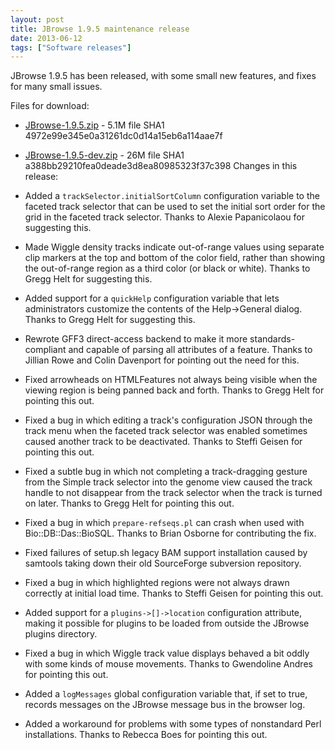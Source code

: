 ```yaml
---
layout: post
title: JBrowse 1.9.5 maintenance release
date: 2013-06-12
tags: ["Software releases"]
---
```


JBrowse 1.9.5 has been released, with some small new features, and fixes for many small issues.

Files for download:

*   [JBrowse-1.9.5.zip](/wordpress/wp-content/plugins/download-monitor/download.php?id=53 "download JBrowse-1.9.5.zip") - 5.1M
file SHA1 4972e99e345e0a31261dc0d14a15eb6a114aae7f
*   [JBrowse-1.9.5-dev.zip](http://jbrowse.org/wordpress/wp-content/plugins/download-monitor/download.php?id=54 "download JBrowse-1.9.5-dev.zip") - 26M
file SHA1 a388bb29210fea0deade3d8ea80985323f37c398
Changes in this release:

*   Added a `trackSelector.initialSortColumn` configuration variable
to the faceted track selector that can be used to set the initial
sort order for the grid in the faceted track selector. Thanks to
Alexie Papanicolaou for suggesting this.

*   Made Wiggle density tracks indicate out-of-range values using
separate clip markers at the top and bottom of the color field,
rather than showing the out-of-range region as a third color (or
black or white).  Thanks to Gregg Helt for suggesting this.

*   Added support for a `quickHelp` configuration variable that lets
administrators customize the contents of the Help->General dialog.
Thanks to Gregg Helt for suggesting this.

*   Rewrote GFF3 direct-access backend to make it more
standards-compliant and capable of parsing all attributes of a
feature.  Thanks to Jillian Rowe and Colin Davenport for pointing
out the need for this.

*   Fixed arrowheads on HTMLFeatures not always being visible when the
viewing region is being panned back and forth.  Thanks to Gregg
Helt for pointing this out.

*   Fixed a bug in which editing a track's configuration JSON through
the track menu when the faceted track selector was enabled
sometimes caused another track to be deactivated.  Thanks to Steffi
Geisen for pointing this out.

*   Fixed a subtle bug in which not completing a track-dragging gesture
from the Simple track selector into the genome view caused the
track handle to not disappear from the track selector when the
track is turned on later.  Thanks to Gregg Helt for pointing this
out.

*   Fixed a bug in which `prepare-refseqs.pl` can crash when used with
Bio::DB::Das::BioSQL.  Thanks to Brian Osborne for contributing the
fix.

*   Fixed failures of setup.sh legacy BAM support installation caused
by samtools taking down their old SourceForge subversion
repository.

*   Fixed a bug in which highlighted regions were not always drawn
correctly at initial load time.  Thanks to Steffi Geisen for
pointing this out.

*   Added support for a `plugins->[]->location` configuration
attribute, making it possible for plugins to be loaded from outside
the JBrowse plugins directory.

*   Fixed a bug in which Wiggle track value displays behaved a bit
oddly with some kinds of mouse movements.  Thanks to Gwendoline
Andres for pointing this out.

*   Added a `logMessages` global configuration variable that, if set to
true, records messages on the JBrowse message bus in the browser
log.

*   Added a workaround for problems with some types of nonstandard Perl
installations.  Thanks to Rebecca Boes for pointing this out.